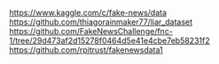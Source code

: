 https://www.kaggle.com/c/fake-news/data
https://github.com/thiagorainmaker77/liar_dataset
https://github.com/FakeNewsChallenge/fnc-1/tree/29d473af2d15278f0464d5e41e4cbe7eb58231f2
https://github.com/rpitrust/fakenewsdata1
